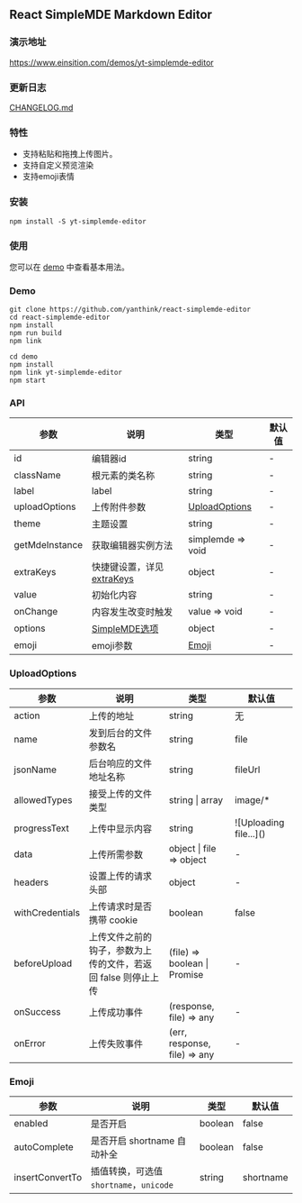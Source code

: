 ## React SimpleMDE Markdown Editor

### 演示地址
https://www.einsition.com/demos/yt-simplemde-editor

### 更新日志

[CHANGELOG.md](CHANGELOG.md)

### 特性

* 支持粘贴和拖拽上传图片。
* 支持自定义预览渲染
* 支持emoji表情

### 安装

```
npm install -S yt-simplemde-editor
```


### 使用

您可以在 [demo](demo/src/App.js) 中查看基本用法。

### Demo

```
git clone https://github.com/yanthink/react-simplemde-editor
cd react-simplemde-editor
npm install
npm run build
npm link

cd demo
npm install
npm link yt-simplemde-editor
npm start
```

### API

| 参数 | 说明 | 类型 | 默认值	 |
| --- | --- | --- | --- |
| id | 编辑器id | string |  - |
| className | 根元素的类名称 | string | - |
| label | label | string | - |
| uploadOptions | 上传附件参数 | [UploadOptions](#UploadOptions) | - |
| theme | 主题设置 | string | - |
| getMdeInstance | 获取编辑器实例方法 | simplemde => void | - |
| extraKeys | 快捷键设置，详见 [extraKeys](https://codemirror.net/doc/manual.html#option_extraKeys) | object | - |
| value | 初始化内容 | string | - |
| onChange | 内容发生改变时触发 | value => void | - |
| options | [SimpleMDE选项](https://github.com/sparksuite/simplemde-markdown-editor#configuration) | object | - |
| emoji | emoji参数 | [Emoji](#Emoji) | - |


### UploadOptions
| 参数 | 说明 | 类型 | 默认值	 |
| --- | --- | --- | --- |
| action | 上传的地址 | string | 无 |
| name | 发到后台的文件参数名 | string | file |
| jsonName | 后台响应的文件地址名称 | string | fileUrl |
| allowedTypes | 接受上传的文件类型 | string &#x7C; array | image/* |
| progressText | 上传中显示内容 | string | &#x21;&#x5B;Uploading file...&#x5D;() |
| data | 上传所需参数 | object &#x7C; file => object | - |
| headers | 设置上传的请求头部 | object | - |
| withCredentials | 上传请求时是否携带 cookie | boolean | false |
| beforeUpload | 上传文件之前的钩子，参数为上传的文件，若返回 false 则停止上传 | (file) => boolean &#x7C; Promise | - |
| onSuccess | 上传成功事件 | (response, file) => any | - |
| onError | 上传失败事件 | (err, response, file) => any | - |


### Emoji
| 参数 | 说明 | 类型 | 默认值	 |
| --- | --- | --- | --- |
| enabled | 是否开启 | boolean | false |
| autoComplete | 是否开启 shortname 自动补全 | boolean | false |
| insertConvertTo | 插值转换，可选值 `shortname`，`unicode` | string | shortname |

